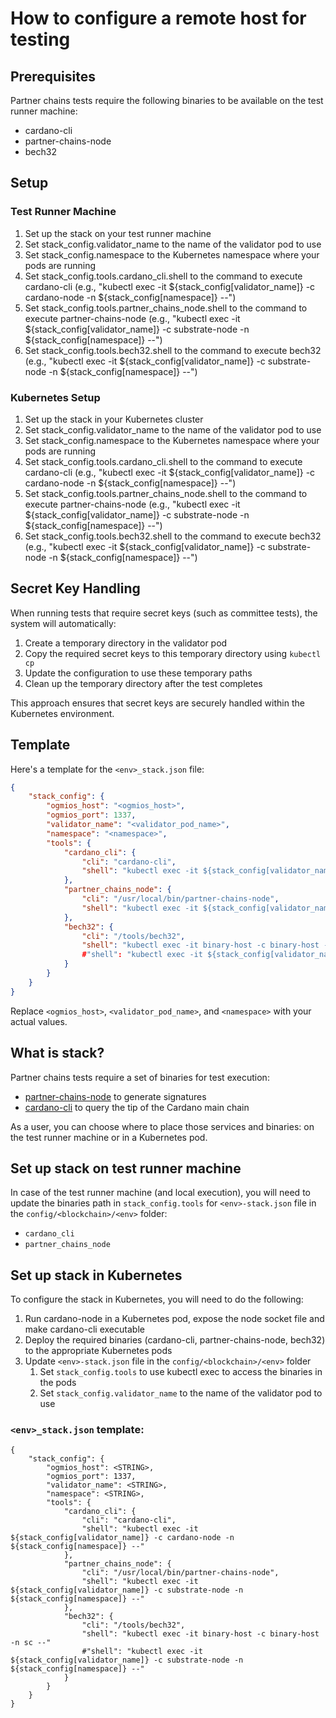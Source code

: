 # How to configure a remote host for testing

## Prerequisites

Partner chains tests require the following binaries to be available on the test runner machine:

- cardano-cli
- partner-chains-node
- bech32

## Setup

### Test Runner Machine

1. Set up the stack on your test runner machine
2. Set stack_config.validator_name to the name of the validator pod to use
3. Set stack_config.namespace to the Kubernetes namespace where your pods are running
4. Set stack_config.tools.cardano_cli.shell to the command to execute cardano-cli (e.g., "kubectl exec -it ${stack_config[validator_name]} -c cardano-node -n ${stack_config[namespace]} --")
5. Set stack_config.tools.partner_chains_node.shell to the command to execute partner-chains-node (e.g., "kubectl exec -it ${stack_config[validator_name]} -c substrate-node -n ${stack_config[namespace]} --")
6. Set stack_config.tools.bech32.shell to the command to execute bech32 (e.g., "kubectl exec -it ${stack_config[validator_name]} -c substrate-node -n ${stack_config[namespace]} --")

### Kubernetes Setup

1. Set up the stack in your Kubernetes cluster
2. Set stack_config.validator_name to the name of the validator pod to use
3. Set stack_config.namespace to the Kubernetes namespace where your pods are running
4. Set stack_config.tools.cardano_cli.shell to the command to execute cardano-cli (e.g., "kubectl exec -it ${stack_config[validator_name]} -c cardano-node -n ${stack_config[namespace]} --")
5. Set stack_config.tools.partner_chains_node.shell to the command to execute partner-chains-node (e.g., "kubectl exec -it ${stack_config[validator_name]} -c substrate-node -n ${stack_config[namespace]} --")
6. Set stack_config.tools.bech32.shell to the command to execute bech32 (e.g., "kubectl exec -it ${stack_config[validator_name]} -c substrate-node -n ${stack_config[namespace]} --")

## Secret Key Handling

When running tests that require secret keys (such as committee tests), the system will automatically:

1. Create a temporary directory in the validator pod
2. Copy the required secret keys to this temporary directory using `kubectl cp`
3. Update the configuration to use these temporary paths
4. Clean up the temporary directory after the test completes

This approach ensures that secret keys are securely handled within the Kubernetes environment.

## Template

Here's a template for the `<env>_stack.json` file:

```json
{
    "stack_config": {
        "ogmios_host": "<ogmios_host>",
        "ogmios_port": 1337,
        "validator_name": "<validator_pod_name>",
        "namespace": "<namespace>",
        "tools": {
            "cardano_cli": {
                "cli": "cardano-cli",
                "shell": "kubectl exec -it ${stack_config[validator_name]} -c cardano-node -n ${stack_config[namespace]} --"
            },
            "partner_chains_node": {
                "cli": "/usr/local/bin/partner-chains-node",
                "shell": "kubectl exec -it ${stack_config[validator_name]} -c substrate-node -n ${stack_config[namespace]} --"
            },
            "bech32": {
                "cli": "/tools/bech32",
                "shell": "kubectl exec -it binary-host -c binary-host -n sc --"
                #"shell": "kubectl exec -it ${stack_config[validator_name]} -c substrate-node -n ${stack_config[namespace]} --"
            }
        }
    }
}
```

Replace `<ogmios_host>`, `<validator_pod_name>`, and `<namespace>` with your actual values.

## What is stack?

Partner chains tests require a set of binaries for test execution:
- [partner-chains-node](https://github.com/input-output-hk/partner-chains) to generate signatures
- [cardano-cli](https://github.com/IntersectMBO/cardano-node?tab=readme-ov-file#using-cardano-cli) to query the tip of the Cardano main chain

As a user, you can choose where to place those services and binaries: on the test runner machine or in a Kubernetes pod.

## Set up stack on test runner machine

In case of the test runner machine (and local execution), you will need to update the binaries path in `stack_config.tools` for `<env>-stack.json` file in the `config/<blockchain>/<env>` folder:

- `cardano_cli`
- `partner_chains_node`

## Set up stack in Kubernetes

To configure the stack in Kubernetes, you will need to do the following:
1. Run cardano-node in a Kubernetes pod, expose the node socket file and make cardano-cli executable
2. Deploy the required binaries (cardano-cli, partner-chains-node, bech32) to the appropriate Kubernetes pods
3. Update `<env>-stack.json` file in the `config/<blockchain>/<env>` folder
   1. Set `stack_config.tools` to use kubectl exec to access the binaries in the pods
   2. Set `stack_config.validator_name` to the name of the validator pod to use

### `<env>_stack.json` template:

```
{
    "stack_config": {
        "ogmios_host": <STRING>,
        "ogmios_port": 1337,
        "validator_name": <STRING>,
        "namespace": <STRING>,
        "tools": {
            "cardano_cli": {
                "cli": "cardano-cli",
                "shell": "kubectl exec -it ${stack_config[validator_name]} -c cardano-node -n ${stack_config[namespace]} --"
            },
            "partner_chains_node": {
                "cli": "/usr/local/bin/partner-chains-node",
                "shell": "kubectl exec -it ${stack_config[validator_name]} -c substrate-node -n ${stack_config[namespace]} --"
            },
            "bech32": {
                "cli": "/tools/bech32",
                "shell": "kubectl exec -it binary-host -c binary-host -n sc --"
                #"shell": "kubectl exec -it ${stack_config[validator_name]} -c substrate-node -n ${stack_config[namespace]} --"
            }
        }
    }
}
